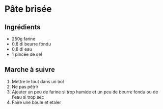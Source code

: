 # Pâte brisée

## Ingrédients

+ 250g farine
+ 0,8 dl beurre fondu
+ 0,8 dl eau
+ 1 pincée de sel

## Marche à suivre
1. Mettre le tout dans un bol
2. Ne pas pêtrir
3. Ajouter un peu de farine si trop humide et un peu de beurre fondu ou de l'eau si trop sec
4. Faire une boule et etaler

